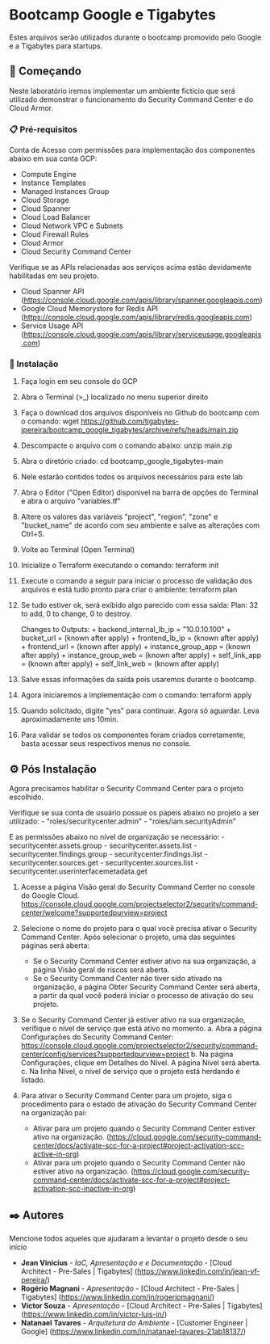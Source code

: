 # Bootcamp Google e Tigabytes

Estes arquivos serão utilizados durante o bootcamp promovido pelo Google e a Tigabytes para startups.

## 🚀 Começando

Neste laboratório iremos implementar um ambiente ficticio que será utilizado demonstrar o funcionamento do Security Command Center e do Cloud Armor.

### 📋 Pré-requisitos

Conta de Acesso com permissões para implementação dos componentes abaixo em sua conta GCP:
- Compute Engine
- Instance Templates
- Managed Instances Group
- Cloud Storage
- Cloud Spanner
- Cloud Load Balancer
- Cloud Network VPC e Subnets
- Cloud Firewall Rules
- Cloud Armor
- Cloud Security Command Center

Verifique se as APIs relacionadas aos serviços acima estão devidamente habilitadas em seu projeto.
- Cloud Spanner API (https://console.cloud.google.com/apis/library/spanner.googleapis.com)
- Google Cloud Memorystore for Redis API (https://console.cloud.google.com/apis/library/redis.googleapis.com)
- Service Usage API (https://console.cloud.google.com/apis/library/serviceusage.googleapis.com)

### 🔧 Instalação

1. Faça login em seu console do GCP
2. Abra o Terminal (>_) localizado no menu superior direito
3. Faça o download dos arquivos disponíveis no Github do bootcamp com o comando: wget https://github.com/tigabytes-jpereira/bootcamp_google_tigabytes/archive/refs/heads/main.zip
4. Descompacte o arquivo com o comando abaixo: unzip main.zip
5. Abra o diretório criado: cd bootcamp_google_tigabytes-main
6. Nele estarão contidos todos os arquivos necessários para este lab
7. Abra o Editor ("Open Editor) disponivel na barra de opções do Terminal e abra o arquivo "variables.tf"
8. Altere os valores das variáveis "project", "region", "zone" e "bucket_name" de acordo com seu ambiente e salve as alterações com Ctrl+S.
9. Volte ao Terminal (Open Terminal)
10. Inicialize o Terraform executando o comando: terraform init
11. Execute o comando a seguir para iniciar o processo de validação dos arquivos e está tudo pronto para criar o ambiente: terraform plan
12. Se tudo estiver ok, será exibido algo parecido com essa saída:
    Plan: 32 to add, 0 to change, 0 to destroy.

    Changes to Outputs:
        + backend_internal_lb_ip = "10.0.10.100"
        + bucket_url             = (known after apply)
        + frontend_lb_ip         = (known after apply)
        + frontend_url           = (known after apply)
        + instance_group_app     = (known after apply)
        + instance_group_web     = (known after apply)
        + self_link_app          = (known after apply)
        + self_link_web          = (known after apply)
13. Salve essas informações da saída pois usaremos durante o bootcamp.
14. Agora iniciaremos a implementação com o comando: terraform apply
15. Quando solicitado, digite "yes" para continuar. Agora só aguardar. Leva aproximadamente uns 10min.
16. Para validar se todos os componentes foram criados corretamente, basta acessar seus respectivos menus no console.

## ⚙️ Pós Instalação

Agora precisamos habilitar o Security Command Center para o projeto escolhido.

Verifique se sua conta de usuário possue os papeis abaixo no projeto a ser utilizado:
    - "roles/securitycenter.admin"
    - "roles/iam.securityAdmin"

E as permissões abaixo no nível de organização se necessário:
    - securitycenter.assets.group
    - securitycenter.assets.list
    - securitycenter.findings.group
    - securitycenter.findings.list
    - securitycenter.sources.get
    - securitycenter.sources.list
    - securitycenter.userinterfacemetadata.get

1. Acesse a página Visão geral do Security Command Center no console do Google Cloud.
    https://console.cloud.google.com/projectselector2/security/command-center/welcome?supportedpurview=project

2. Selecione o nome do projeto para o qual você precisa ativar o Security Command Center.
    Após selecionar o projeto, uma das seguintes páginas será aberta:
    - Se o Security Command Center estiver ativo na sua organização, a página Visão geral de riscos será aberta.
    - Se o Security Command Center não tiver sido ativado na organização, a página Obter Security Command Center será aberta, a partir da qual você poderá iniciar o processo de ativação do seu projeto.
3. Se o Security Command Center já estiver ativo na sua organização, verifique o nível de serviço que está ativo no momento.
    a. Abra a página Configurações do Security Command Center: https://console.cloud.google.com/projectselector2/security/command-center/config/services?supportedpurview=project
    b. Na página Configurações, clique em Detalhes do Nível. A página Nível será aberta.
    c. Na linha Nível, o nível de serviço que o projeto está herdando é listado.
4. Para ativar o Security Command Center para um projeto, siga o procedimento para o estado de ativação do Security Command Center na organização pai:
    - Ativar para um projeto quando o Security Command Center estiver ativo na organização. (https://cloud.google.com/security-command-center/docs/activate-scc-for-a-project#project-activation-scc-active-in-org)
    - Ativar para um projeto quando o Security Command Center não estiver ativo na organização.  (https://cloud.google.com/security-command-center/docs/activate-scc-for-a-project#project-activation-scc-inactive-in-org)
    

## ✒️ Autores

Mencione todos aqueles que ajudaram a levantar o projeto desde o seu início

* **Jean Vinicius** - *IaC, Apresentação e  e Documentação* - [Cloud Architect - Pre-Sales | Tigabytes] (https://www.linkedin.com/in/jean-vf-pereira/)
* **Rogério Magnani** - *Apresentação* - [Cloud Architect - Pre-Sales | Tigabytes] (https://www.linkedin.com/in/rogeriomagnani/)
* **Victor Souza** - *Apresentação* - [Cloud Architect - Pre-Sales | Tigabytes] (https://www.linkedin.com/in/victor-luis-in/)
* **Natanael Tavares** - *Arquitetura do Ambiente* - [Customer Engineer | Google] (https://www.linkedin.com/in/natanael-tavares-21ab18137/)
